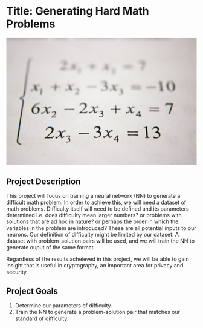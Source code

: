 # Title: Generating Hard Math Problems
![](mathematics.jpeg)
## Project Description

This project will focus on training a neural network (NN) to generate a difficult math problem. In order to achieve this, we will need a dataset of math problems. Difficulty itself will need to be defined and its parameters determined i.e. does difficulty mean larger numbers? or problems with solutions that are ad hoc in nature? or perhaps the order in which the variables in the problem are introduced? These are all potential inputs to our neurons. Our definition of difficulty might be limited by our dataset. A dataset with problem-solution pairs will be used, and we will train the NN to generate ouput of the same format. 

Regardless of the results acheieved in this project, we will be able to gain insight that is useful in cryptography, an important area for privacy and security.

## Project Goals
1. Determine our parameters of difficulty.
2. Train the NN to generate a problem-solution pair that matches our standard of difficulty.
